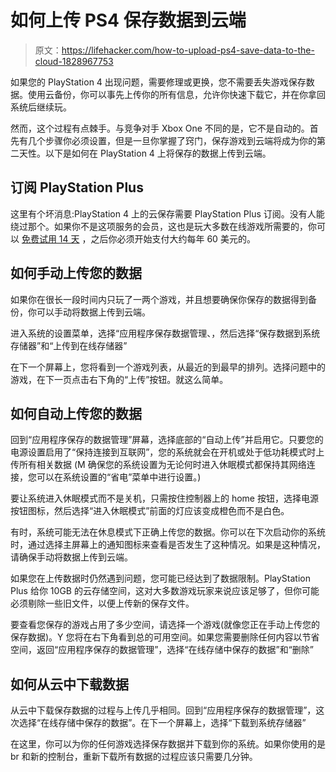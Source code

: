# 如何上传 PS4 保存数据到云端

> 原文：<https://lifehacker.com/how-to-upload-ps4-save-data-to-the-cloud-1828967753>

如果您的 PlayStation 4 出现问题，需要修理或更换，您不需要丢失游戏保存数据。使用云备份，你可以事先上传你的所有信息，允许你快速下载它，并在你拿回系统后继续玩。



然而，这个过程有点棘手。与竞争对手 Xbox One 不同的是，它不是自动的。首先有几个步骤你必须设置，但是一旦你掌握了窍门，保存游戏到云端将成为你的第二天性。以下是如何在 PlayStation 4 上将保存的数据上传到云端。

## 订阅 PlayStation Plus

这里有个坏消息:PlayStation 4 上的云保存需要 PlayStation Plus 订阅。没有人能绕过那个。如果你不是这项服务的会员，这也是玩大多数在线游戏所需要的，你可以 [免费试用 14 天](https://store.playstation.com/en-us/product/IP9101-NPIA90005_01-PSPLUS14DAYTRIAL?smcid=pdc:us-en:web-pdc-explore-playstation-plus:sub-nav-Start%20Free%20Trial:null:&emcid=pa-pl-110269) ，之后你必须开始支付大约每年 60 美元的。

## 如何手动上传您的数据

如果你在很长一段时间内只玩了一两个游戏，并且想要确保你保存的数据得到备份，你可以手动将数据上传到云端。

进入系统的设置菜单，选择“应用程序保存数据管理、，然后选择“保存数据到系统存储器”和“上传到在线存储器”

在下一个屏幕上，您将看到一个游戏列表，从最近的到最早的排列。选择问题中的游戏，在下一页点击右下角的“上传”按钮。就这么简单。

## 如何自动上传您的数据

回到“应用程序保存的数据管理”屏幕，选择底部的“自动上传”并启用它。只要您的电源设置启用了“保持连接到互联网”，您的系统就会在开机或处于低功耗模式时上传所有相关数据 (M 确保您的系统设置为无论何时进入休眠模式都保持其网络连接，您可以在系统设置的“省电”菜单中进行设置。)

要让系统进入休眠模式而不是关机，只需按住控制器上的 home 按钮，选择电源按钮图标，然后选择“进入休眠模式”前面的灯应该变成橙色而不是白色。

有时，系统可能无法在休息模式下正确上传您的数据。你可以在下次启动你的系统时，通过选择主屏幕上的通知图标来查看是否发生了这种情况。如果是这种情况，请确保手动将数据上传到云端。

如果您在上传数据时仍然遇到问题，您可能已经达到了数据限制。PlayStation Plus 给你 10GB 的云存储空间，这对大多数游戏玩家来说应该足够了，但你可能必须剔除一些旧文件，以便上传新的保存文件。

要查看您保存的游戏占用了多少空间，请选择一个游戏(就像您正在手动上传您的保存数据)。Y 您将在右下角看到总的可用空间。如果您需要删除任何内容以节省空间，返回“应用程序保存的数据管理”，选择“在线存储中保存的数据”和“删除”

## 如何从云中下载数据

从云中下载保存数据的过程与上传几乎相同。回到“应用程序保存的数据管理”，这次选择“在线存储中保存的数据”。在下一个屏幕上，选择“下载到系统存储器”

在这里，你可以为你的任何游戏选择保存数据并下载到你的系统。如果你使用的是 br 和新的控制台，重新下载所有数据的过程应该只需要几分钟。